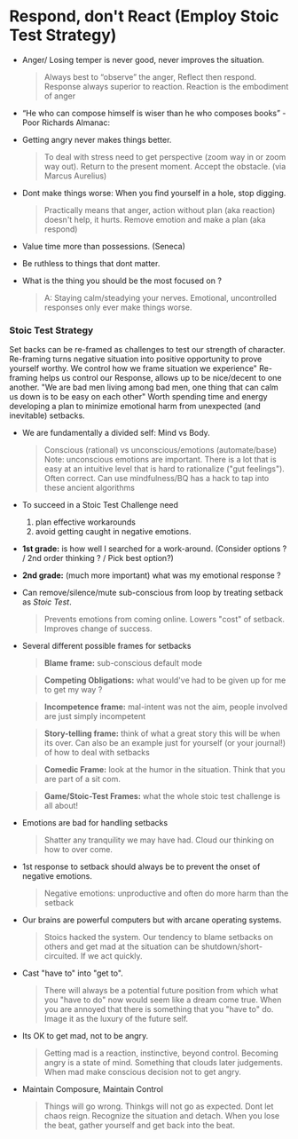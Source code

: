 # Respond, don't React (Employ Stoic Test Strategy) 

- Anger/ Losing temper is never good, never improves the situation.

  > Always best to “observe” the anger, Reflect then respond. Response
    always superior to reaction. Reaction is the embodiment of anger

- “He who can compose himself is wiser than he who composes books” - Poor Richards Almanac: 
  
- Getting angry never makes things better.

  > To deal with stress need to get perspective (zoom way in or zoom
    way out). Return to the present moment. Accept the obstacle. (via
    Marcus Aurelius)

- Dont make things worse: When you find yourself in a hole, stop digging. 

  > Practically means that anger, action without plan (aka reaction)
  doesn't help, it hurts.  Remove emotion and make a plan (aka
  respond)

- Value time more than possessions. (Seneca)

- Be ruthless to things that dont matter.

- What is the thing you should be the most focused on ?

  > A: Staying calm/steadying your nerves.  Emotional, uncontrolled
    responses only ever make things worse.


### Stoic Test Strategy 

Set backs can be re-framed as challenges to test our strength of
character.  Re-framing turns negative situation into positive
opportunity to prove yourself worthy.  We control how we frame
situation we experience" Re-framing helps us control our Response,
allows up to be nice/decent to one another.  "We are bad men
living among bad men, one thing that can calm us down is to be
easy on each other" Worth spending time and energy developing a
plan to minimize emotional harm from unexpected (and inevitable)
setbacks.
 
- We are fundamentally a divided self: Mind vs Body.

  > Conscious (rational) vs unconscious/emotions (automate/base) Note:
  unconscious emotions are important. There is a lot that is easy at
  an intuitive level that is hard to rationalize ("gut
  feelings"). Often correct.  Can use mindfulness/BQ has a hack to tap
  into these ancient algorithms

- To succeed in a Stoic Test Challenge need
   1) plan effective workarounds 
   2) avoid getting caught in negative emotions. 

- **1st grade:** is how well I searched for a work-around. (Consider options ? / 2nd order thinking ? / Pick best option?)

- **2nd grade:** (much more important) what was my emotional response ?

- Can remove/silence/mute sub-conscious from loop by treating setback as *Stoic Test*. 
  > Prevents emotions from coming online. Lowers "cost" of setback. Improves change of success.

- Several different possible frames for setbacks

  > **Blame frame:** sub-conscious default mode

  > **Competing Obligations:** what would've had to be given up for me to get my way ?

  > **Incompetence frame:** mal-intent was not the aim, people involved are just simply incompetent

  > **Story-telling frame:** think of what a great story this will be when its over. Can also be an example just for yourself (or your journal!) of how to deal with setbacks

  > **Comedic Frame:** look at the humor in the situation. Think that you are part of a sit com. 

  > **Game/Stoic-Test Frames:** what the whole stoic test challenge is all about!

- Emotions are bad for handling setbacks

  > Shatter any tranquility we may have had.  Cloud our thinking on
    how to over come.

- 1st response to setback should always be to prevent the onset of negative emotions.

  > Negative emotions: unproductive and often do more harm than the setback

- Our brains are powerful computers but with arcane operating systems. 

   > Stoics hacked the system. Our tendency to blame setbacks on
      others and get mad at the situation can be
      shutdown/short-circuited. If we act quickly.

- Cast "have to" into "get to". 
  
  > There will always be a potential future position from which what
  you "have to do" now would seem like a dream come true.  When you
  are annoyed that there is something that you "have to" do. Image it
  as the luxury of the future self.

- Its OK to get mad, not to be angry. 
  
  > Getting mad is a reaction, instinctive, beyond control.  Becoming
    angry is a state of mind. Something that clouds later
    judgements. When mad make conscious decision not to get angry.

- Maintain Composure, Maintain Control

  > Things will go wrong. Thinkgs will not go as expected. Dont let
    chaos reign. Recognize the situation and detach. When you lose the
    beat, gather yourself and get back into the beat.
